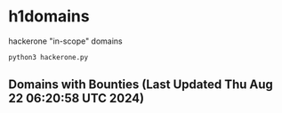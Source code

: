# h1domains
hackerone "in-scope" domains

`python3 hackerone.py`
## Domains with Bounties (Last Updated Thu Aug 22 06:20:58 UTC 2024)
```

```
